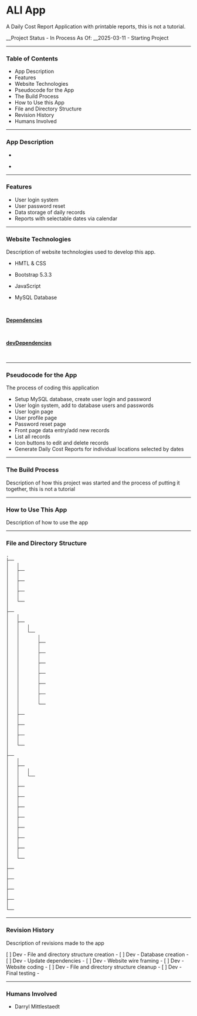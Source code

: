 # ALI App

A Daily Cost Report Application with printable reports, this is not a tutorial.




__Project Status -  In Process As Of: __2025-03-11 - Starting Project

----

### Table of Contents

  -  App Description
  -  Features 
  -  Website Technologies 
  -  Pseudocode for the App
  -  The Build Process
  -  How to Use this App
  -  File and Directory Structure
  -  Revision History
  -  Humans Involved


----

### App Description

-  

- ​


----

### Features

- User login system
- User password reset
- Data storage of daily records
- Reports with selectable dates via calendar


----

### Website Technologies

Description of website technologies used to develop this app.

- HMTL & CSS 

- Bootstrap 5.3.3

- JavaScript

- MySQL Database

  ​


__<u>Dependencies</u>__

​     


__<u>devDependencies</u>__

​      

----

### Pseudocode for the App

The process of coding this application

 -  Setup MySQL database, create user login and password
 -  User login system, add to database users and passwords
 -  User login page
 -  User profile page
 -  Password reset page
 -  Front page data entry/add new records
 -  List all records
 -  Icon buttons to edit and delete records
 -  Generate Daily Cost Reports for individual locations selected by dates


------

### The Build Process

Description of how this project was started and the process of putting it together, this is not a tutorial



------

### How to Use This App

Description of how to use the app



----

### File and Directory Structure

```
.
├── 
│   │
│   ├── 
│   │
│   ├── 
│   │
│   ├── 
│   │
│   └── 
│ 
├── 
│   │
│   ├── 
│   │   │
│   │   └── 
│   │       │
│   │       ├── 
│   │       │
│   │       ├── 
│   │       │
│   │       ├── 
│   │       │
│   │       ├── 
│   │       │
│   │       ├── 
│   │       │
│   │       ├── 
│   │       │
│   │       └── 
│   │
│   ├── 
│   │
│   ├── 
│   │
│   ├── 
│   │
│   └── 
│
├── 
│   │
│   ├── 
│   │   │
│   │   └── 
│   │
│   ├── 
│   │
│   ├── 
│   │
│   ├── 
│   │
│   ├── 
│   │
│   ├── 
│   │
│   ├── 
│   │
│   ├── 
│   │
│   └── 
│ 
├── 
│
├── 
│
├── 
│
├── 
│
└── 

```

------

### Revision History 

Description of revisions made to the app 

[ ] Dev - File and directory structure creation  -
[ ] Dev - Database creation - 
[ ] Dev - Update dependencies -
[ ] Dev - Website wire framing -
[ ] Dev - Website coding - 
[ ] Dev - File and directory structure cleanup - 
[ ] Dev - Final testing - 



---

### **Humans Involved**

- Darryl Mittlestaedt